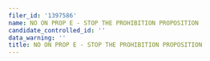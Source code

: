 ```yaml
---
filer_id: '1397586'
name: NO ON PROP E - STOP THE PROHIBITION PROPOSITION
candidate_controlled_id: ''
data_warning: ''
title: NO ON PROP E - STOP THE PROHIBITION PROPOSITION
---
```

